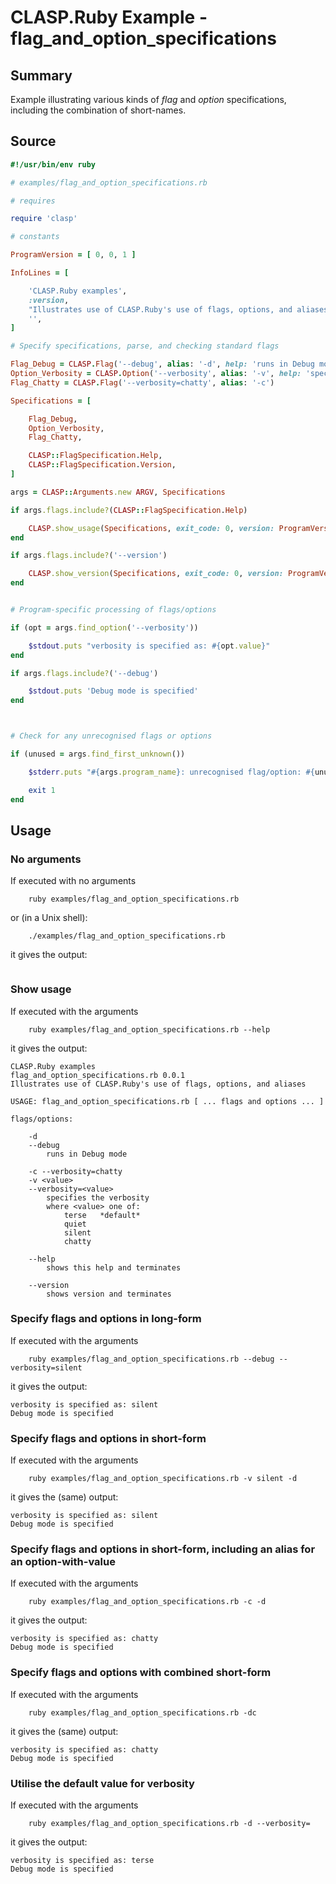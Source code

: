 # CLASP.Ruby Example - **flag_and_option_specifications**

## Summary

Example illustrating various kinds of *flag* and *option* specifications, including the combination of short-names.

## Source

```ruby
#!/usr/bin/env ruby

# examples/flag_and_option_specifications.rb

# requires

require 'clasp'

# constants

ProgramVersion = [ 0, 0, 1 ]

InfoLines = [

    'CLASP.Ruby examples',
    :version,
    "Illustrates use of CLASP.Ruby's use of flags, options, and aliases",
    '',
]

# Specify specifications, parse, and checking standard flags

Flag_Debug = CLASP.Flag('--debug', alias: '-d', help: 'runs in Debug mode')
Option_Verbosity = CLASP.Option('--verbosity', alias: '-v', help: 'specifies the verbosity', values: [ 'terse', 'quiet', 'silent', 'chatty' ], default_value: 'terse')
Flag_Chatty = CLASP.Flag('--verbosity=chatty', alias: '-c')

Specifications = [

    Flag_Debug,
    Option_Verbosity,
    Flag_Chatty,

    CLASP::FlagSpecification.Help,
    CLASP::FlagSpecification.Version,
]

args = CLASP::Arguments.new ARGV, Specifications

if args.flags.include?(CLASP::FlagSpecification.Help)

    CLASP.show_usage(Specifications, exit_code: 0, version: ProgramVersion, stream: $stdout, info_lines: InfoLines, default_indicator: '*default*')
end

if args.flags.include?('--version')

    CLASP.show_version(Specifications, exit_code: 0, version: ProgramVersion, stream: $stdout)
end


# Program-specific processing of flags/options

if (opt = args.find_option('--verbosity'))

    $stdout.puts "verbosity is specified as: #{opt.value}"
end

if args.flags.include?('--debug')

    $stdout.puts 'Debug mode is specified'
end



# Check for any unrecognised flags or options

if (unused = args.find_first_unknown())

    $stderr.puts "#{args.program_name}: unrecognised flag/option: #{unused}"

    exit 1
end
```

## Usage

### No arguments

If executed with no arguments

```
    ruby examples/flag_and_option_specifications.rb
```

or (in a Unix shell):

```
    ./examples/flag_and_option_specifications.rb
```

it gives the output:

```
```

### Show usage

If executed with the arguments

```
    ruby examples/flag_and_option_specifications.rb --help
```

it gives the output:

```
CLASP.Ruby examples
flag_and_option_specifications.rb 0.0.1
Illustrates use of CLASP.Ruby's use of flags, options, and aliases

USAGE: flag_and_option_specifications.rb [ ... flags and options ... ]

flags/options:

    -d
    --debug
        runs in Debug mode

    -c --verbosity=chatty
    -v <value>
    --verbosity=<value>
        specifies the verbosity
        where <value> one of:
            terse   *default*
            quiet
            silent
            chatty

    --help
        shows this help and terminates

    --version
        shows version and terminates
```

### Specify flags and options in long-form

If executed with the arguments

```
    ruby examples/flag_and_option_specifications.rb --debug --verbosity=silent
```

it gives the output:

```
verbosity is specified as: silent
Debug mode is specified
```

### Specify flags and options in short-form

If executed with the arguments

```
    ruby examples/flag_and_option_specifications.rb -v silent -d
```

it gives the (same) output:

```
verbosity is specified as: silent
Debug mode is specified
```

### Specify flags and options in short-form, including an alias for an option-with-value

If executed with the arguments

```
    ruby examples/flag_and_option_specifications.rb -c -d
```

it gives the output:

```
verbosity is specified as: chatty
Debug mode is specified
```

### Specify flags and options with combined short-form

If executed with the arguments

```
    ruby examples/flag_and_option_specifications.rb -dc
```

it gives the (same) output:

```
verbosity is specified as: chatty
Debug mode is specified
```

### Utilise the default value for verbosity

If executed with the arguments

```
    ruby examples/flag_and_option_specifications.rb -d --verbosity=
```

it gives the output:

```
verbosity is specified as: terse
Debug mode is specified
```


